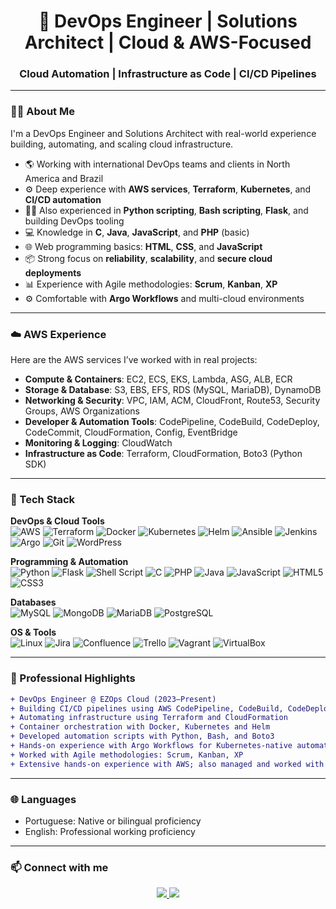 <h1 align="center">👋 DevOps Engineer | Solutions Architect | Cloud & AWS-Focused</h1>
<h3 align="center">Cloud Automation | Infrastructure as Code | CI/CD Pipelines</h3>

---

### 👩‍💻 About Me

I'm a DevOps Engineer and Solutions Architect with real-world experience building, automating, and scaling cloud infrastructure.

- 🌎 Working with international DevOps teams and clients in North America and Brazil  
- ⚙️ Deep experience with **AWS services**, **Terraform**, **Kubernetes**, and **CI/CD automation**
- 🧑‍💻 Also experienced in **Python scripting**, **Bash scripting**, **Flask**, and building DevOps tooling
- 💻 Knowledge in **C**, **Java**, **JavaScript**, and **PHP** (basic)  
- 🌐 Web programming basics: **HTML**, **CSS**, and **JavaScript**  
- 📦 Strong focus on **reliability**, **scalability**, and **secure cloud deployments**  
- 📊 Experience with Agile methodologies: **Scrum**, **Kanban**, **XP**  
- ⚙️ Comfortable with **Argo Workflows** and multi-cloud environments  

---

### ☁️ AWS Experience

Here are the AWS services I’ve worked with in real projects:

- **Compute & Containers**: EC2, ECS, EKS, Lambda, ASG, ALB, ECR  
- **Storage & Database**: S3, EBS, EFS, RDS (MySQL, MariaDB), DynamoDB  
- **Networking & Security**: VPC, IAM, ACM, CloudFront, Route53, Security Groups, AWS Organizations  
- **Developer & Automation Tools**: CodePipeline, CodeBuild, CodeDeploy, CodeCommit, CloudFormation, Config, EventBridge  
- **Monitoring & Logging**: CloudWatch  
- **Infrastructure as Code**: Terraform, CloudFormation, Boto3 (Python SDK)  

---

### 🔧 Tech Stack

**DevOps & Cloud Tools**  
![AWS](https://img.shields.io/badge/AWS-FF9900?logo=amazonaws&logoColor=white)
![Terraform](https://img.shields.io/badge/Terraform-7B42BC?logo=terraform&logoColor=white)
![Docker](https://img.shields.io/badge/Docker-2496ED?logo=docker&logoColor=white)
![Kubernetes](https://img.shields.io/badge/Kubernetes-326CE5?logo=kubernetes&logoColor=white)
![Helm](https://img.shields.io/badge/Helm-0F1689?logo=helm)
![Ansible](https://img.shields.io/badge/Ansible-000000?logo=ansible&logoColor=white)
![Jenkins](https://img.shields.io/badge/Jenkins-D24939?logo=jenkins&logoColor=white)
![Argo](https://img.shields.io/badge/Argo-221F4E?logo=argo&logoColor=white)
![Git](https://img.shields.io/badge/Git-F05032?logo=git&logoColor=white)
![WordPress](https://img.shields.io/badge/WordPress-21759B?logo=wordpress&logoColor=white)

**Programming & Automation**  
![Python](https://img.shields.io/badge/Python-3776AB?logo=python&logoColor=white)
![Flask](https://img.shields.io/badge/Flask-000000?logo=flask&logoColor=white)
![Shell Script](https://img.shields.io/badge/Shell_Scripting-4EAA25?logo=gnu-bash&logoColor=white)
![C](https://img.shields.io/badge/C-00599C?logo=c&logoColor=white)
![PHP](https://img.shields.io/badge/PHP-777BB4?logo=php&logoColor=white)
![Java](https://img.shields.io/badge/Java-ED8B00?logo=java&logoColor=white)
![JavaScript](https://img.shields.io/badge/JavaScript-F7DF1E?logo=javascript&logoColor=black)
![HTML5](https://img.shields.io/badge/HTML5-E34F26?logo=html5&logoColor=white)
![CSS3](https://img.shields.io/badge/CSS3-1572B6?logo=css3&logoColor=white)

**Databases**  
![MySQL](https://img.shields.io/badge/MySQL-4479A1?logo=mysql&logoColor=white)
![MongoDB](https://img.shields.io/badge/MongoDB-47A248?logo=mongodb&logoColor=white)
![MariaDB](https://img.shields.io/badge/MariaDB-003545?logo=mariadb&logoColor=white)
![PostgreSQL](https://img.shields.io/badge/PostgreSQL-336791?logo=postgresql&logoColor=white)

**OS & Tools**  
![Linux](https://img.shields.io/badge/Linux-FCC624?logo=linux&logoColor=black)
![Jira](https://img.shields.io/badge/Jira-0052CC?logo=jira&logoColor=white)
![Confluence](https://img.shields.io/badge/Confluence-172B4D?logo=atlassian&logoColor=white)
![Trello](https://img.shields.io/badge/Trello-0052CC?logo=trello&logoColor=white)
![Vagrant](https://img.shields.io/badge/Vagrant-1868F2?logo=vagrant&logoColor=white)
![VirtualBox](https://img.shields.io/badge/VirtualBox-183A61?logo=virtualbox&logoColor=white)

---

### 💼 Professional Highlights

```diff
+ DevOps Engineer @ EZOps Cloud (2023–Present)
+ Building CI/CD pipelines using AWS CodePipeline, CodeBuild, CodeDeploy
+ Automating infrastructure using Terraform and CloudFormation
+ Container orchestration with Docker, Kubernetes and Helm
+ Developed automation scripts with Python, Bash, and Boto3
+ Hands-on experience with Argo Workflows for Kubernetes-native automation
+ Worked with Agile methodologies: Scrum, Kanban, XP
+ Extensive hands-on experience with AWS; also managed and worked with Azure and GCP services
```

---

### 🌐 Languages

- Portuguese: Native or bilingual proficiency  
- English: Professional working proficiency  

---

### 📫 Connect with me

<p align="center"> 
  <a href="https://www.linkedin.com/in/maria-eduarda-lopes-maldonado" target="_blank"> 
    <img src="https://img.shields.io/badge/LinkedIn-Profile-0077B5?style=for-the-badge&logo=linkedin&logoColor=white"/> 
  </a> 
  <a href="https://github.com/MariaEduardaMaldonado" target="_blank"> 
    <img src="https://img.shields.io/badge/GitHub-Portfolio-181717?style=for-the-badge&logo=github&logoColor=white"/> 
  </a> 
</p>

